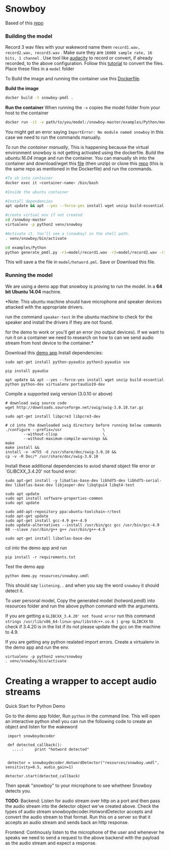 # Snowboy
Based of this [repo](https://github.com/seasalt-ai/snowboy)
### Building the model
Record 3 wav files with your wakeword name them `record1.wav, record2.wav, record3.wav` .
    Make sure they are `16000 sample rate, 16 bits, 1 channel` . 
    Use  tool like [audacity](https://www.audacityteam.org/download/windows/) to record or convert, if already recorded, to the above configuration. 
    Follow this [tutorial](https://learn.adafruit.com/microcontroller-compatible-audio-file-conversion?view=all) to convert the files. Place these files in a `model` folder
    
To Build the image and running the container use this [Dockerfile](https://github.com/seasalt-ai/snowboy/blob/master/Dockerfile).

 **Build the image**
```sh
docker build -t snowboy-pmdl .
```
**Run the container**
When running the `-v` copies the model folder from your host to the container
```sh
docker run -it -v path/to/you/model:/snowboy-master/examples/Python/model snowboy-pmdl
```

You might get an error saying `ImportError: No module named snowboy` in this case we need to run the commands manually.

*To run the container manually*,
This is happening because the virtual environment snowboy is not getting activated using the dockerfile. Build the *ubuntu:16.04* image and run the container.
You can manually sh into the container and download/wget this [file](https://github.com/seasalt-ai/snowboy/archive/master.zip) (then unzip) or clone this [repo](https://github.com/seasalt-ai/snowboy) (this is the same repo as mentioned in the Dockerfile) and run the commands.

```sh
#To sh into container
docker exec it <container-name> /bin/bash
```
```sh
#Inside the ubuntu container 

#Install dependencies
apt update && apt --yes --force-yes install wget unzip build-essential python python-dev virtualenv portaudio19-dev

#create virtual env if not created
cd /snowboy-master
virtualenv -p python2 venv/snowboy 

#Activate it. You'll see a (snowboy) in the shell path.
. venv/snowboy/bin/activate

cd examples/Python
python generate_pmdl.py -r1=model/record1.wav -r2=model/record2.wav -r3=model/record3.wav -lang=en -n=model/hotword.pmdl
```

This will save a the file in `model/hotword.pml`. Save or Download this file.




### Running the model
We are using a demo app that snowboy is proving to run the model. 
In a **64 bit Ubuntu 14.04** machine.

*Note: This ubuntu machine should have microphone and speaker devices attacked with the appropriate drivers.

run the command `speaker-test` in the ubuntu machine to check for the speaker and install the drivers if they are not found.

for the demo to work or you'll get an error (no output devices). If we want to run it on a container we need to research on how to can we send audio stream from host device to the container.*

Download this [demo app](https://s3-us-west-2.amazonaws.com/snowboy2/snowboy-releases/ubuntu1404-x86_64-1.3.0.tar.bz2)
Install dependencies:

    sudo apt-get install python-pyaudio python3-pyaudio sox
    
    pip install pyaudio
    
    apt update && apt --yes --force-yes install wget unzip build-essential python python-dev virtualenv portaudio19-dev
    
Compile a supported swig version (3.0.10 or above)
    
    # download swig source code
    wget http://downloads.sourceforge.net/swig/swig-3.0.10.tar.gz
    
    sudo apt-get install libpcre3 libpcre3-dev
    
    # cd into the downloaded swig directory before running below commands
    ./configure --prefix=/usr                  \
            --without-clisp                    \
            --without-maximum-compile-warnings &&
    make
    make install &&
    install -v -m755 -d /usr/share/doc/swig-3.0.10 &&
    cp -v -R Doc/* /usr/share/doc/swig-3.0.10
    
Install these additional dependencies to aviod shared object file error or `GLIBCXX_3.4.20' not found error: 
```
sudo apt-get install -y libatlas-base-dev libhdf5-dev libhdf5-serial-dev libatlas-base-dev libjasper-dev libqtgui4 libqt4-test

sudo apt update
sudo apt install software-properties-common
sudo apt update

sudo add-apt-repository ppa:ubuntu-toolchain-r/test
sudo apt-get update
sudo apt-get install gcc-4.9 g++-4.9
sudo update-alternatives --install /usr/bin/gcc gcc /usr/bin/gcc-4.9 60 --slave /usr/bin/g++ g++ /usr/bin/g++-4.9

sudo apt-get install libatlas-base-dev
```

cd into the demo app and run
```
pip install -r requirements.txt
```

Test the demo app
```
python demo.py resources/snowboy.umdl
```

This should say `listening..` and when you say the word `snowboy` it should detect it. 

To user personal model, Copy the generated model (hotword.pmdl) into resources folder and run the above python command with the arguments.  

If you are getting a `GLIBCXX_3.4.20' not found error`  run this command `strings /usr/lib/x86_64-linux-gnu/libstdc++.so.6 | grep GLIBCXX` to check if 3.4.20 is in the list if its not please update the gcc on the machine to 4.9. 

If you are getting any python realated import errors. Create a virtualenv in the demo app and run the env.
```
virtualenv -p python2 venv/snowboy 
. venv/snowboy/bin/activate
```

# Creating a wrapper to accept audio streams
Quick Start for Python Demo

Go to the demo app folder, Run `python` in the command line. This will open an interactive python shell you can run the following code to create an object and listen for the wakeword

     import snowboydecoder
    
     def detected_callback():
       ....:     print "hotword detected"
      
    
     detector = snowboydecoder.HotwordDetector("resources/snowboy.umdl", sensitivity=0.5, audio_gain=1)
    
    detector.start(detected_callback)
    
Then speak "snowboy" to your microphone to see whetheer Snowboy detects you.

**TODO**: 
Backend: Listen for audio stream over http  on a port and then pass the audio stream into the detector object we've created above. Check the types of audio stream snowboydecoder.HotwordDetector accepts and convert the audio stream to that format. Run this on a server so that it accepts an audio stream and sends back an http response. 

Frontend: Continously listen to the microphone of the user and whenever he speaks we need to send a request to the above backend with the payload as the audio stream and expect a response.


